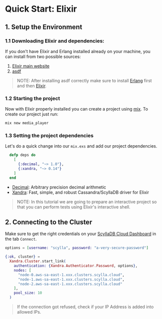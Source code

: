 # Quick Start: Elixir

## 1. Setup the Environment

### 1.1 Downloading Elixir and dependencies:

If you don't have Elixir and Erlang installed already on your machine, you can install from two possible sources:

1. [Elixir main website](https://elixir-lang.org/install.html)
2. [asdf](https://asdf-vm.com/guide/getting-started.html)
> NOTE: After installing asdf correctly make sure to install [Erlang](https://github.com/asdf-vm/asdf-erlang) first and then [Elixir](https://github.com/asdf-vm/asdf-elixir).

### 1.2 Starting the project

Now with Elixir properly installed you can create a project using [mix](https://elixir-lang.org/getting-started/mix-otp/introduction-to-mix.html). To create our project just run:

```sh
mix new media_player
```

### 1.3 Setting the project dependencies

Let's do a quick change into our `mix.exs` and add our project dependencies.

```exs
  defp deps do
    [
      {:decimal, "~> 1.0"},
      {:xandra, "~> 0.14"}
    ]
  end
```

- [Decimal](https://hexdocs.pm/decimal/readme.html): Arbitrary precision decimal arithmetic
- [Xandra](https://github.com/lexhide/xandra): Fast, simple, and robust Cassandra/ScyllaDB driver for Elixir
> NOTE: In this tutorial we are going to prepare an interactive project so that you can perform tests using Elixir's interactive shell.

## 2. Connecting to the Cluster

Make sure to get the right credentials on your [ScyllaDB Cloud Dashboard](https://cloud.scylladb.com/clusters) in the tab `Connect`.

```ex
options = [username: "scylla", password: "a-very-secure-password"]

{:ok, cluster} =
  Xandra.Cluster.start_link(
    authentication: {Xandra.Authenticator.Password, options},
    nodes: [
      "node-0.aws-sa-east-1.xxx.clusters.scylla.cloud",
      "node-1.aws-sa-east-1.xxx.clusters.scylla.cloud",
      "node-2.aws-sa-east-1.xxx.clusters.scylla.cloud"
    ],
    pool_size: 10
  )
```

> If the connection got refused, check if your IP Address is added into allowed IPs.